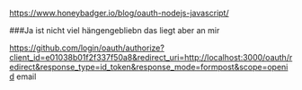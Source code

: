 https://www.honeybadger.io/blog/oauth-nodejs-javascript/

###Ja ist nicht viel hängengebliebn das liegt aber an mir

https://github.com/login/oauth/authorize?client_id=e01038b01f2f337f50a8&redirect_uri=http://localhost:3000/oauth/redirect&response_type=id_token&response_mode=formpost&scope=openid email
